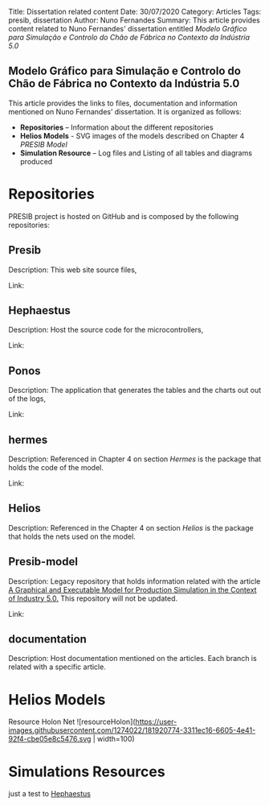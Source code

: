 Title: Dissertation related content
Date: 30/07/2020
Category: Articles
Tags: presib, dissertation
Author: Nuno Fernandes
Summary: This article provides content related to Nuno Fernandes' dissertation entitled *Modelo Gráfico para Simulação e Controlo do Chão de Fábrica no Contexto da Indústria 5.0*

## Modelo Gráfico para Simulação e Controlo do Chão de Fábrica no Contexto da Indústria 5.0

This article provides the links to files, documentation and information mentioned on Nuno Fernandes’ dissertation. It is organized as follows: 

 

- **Repositories** – Information about the different repositories 
- **Helios Models** - SVG images of the models described on Chapter 4 *PRESIB Model* 
- **Simulation Resource** – Log files and Listing of all tables and diagrams produced 

 

# Repositories 

PRESIB project is hosted on GitHub and is composed by the following repositories: 

## Presib 

Description: This web site source files, 

Link:  

## <a id="hephaestus"></a>Hephaestus 

Description: Host the source code for the microcontrollers, 

Link:  

## Ponos 

Description: The application that generates the tables and the charts out out of the logs, 

Link: 

## hermes  

Description: Referenced in Chapter 4 on section *Hermes* is the package that holds the code of the model. 

Link:  

## Helios 

Description: Referenced in the Chapter 4 on section *Helios* is the package that holds the nets used on the model. 

## Presib-model 

Description: Legacy repository that holds information related with the article [A Graphical and Executable Model for Production Simulation in the Context of Industry 5.0.](https://ieeexplore.ieee.org/document/9831527) This repository will not be updated. 

Link: 

## documentation 

Description: Host documentation mentioned on the articles. Each branch is related with a specific article. 

 

# Helios Models 

Resource Holon Net
![resourceHolon](https://user-images.githubusercontent.com/1274022/181920774-3311ec16-6605-4e41-92f4-cbe05e8c5476.svg | width=100)
 

# <a id="simulations_resources"></a>Simulations Resources 






just a test to [Hephaestus](#hephaestus)